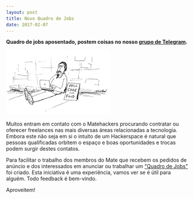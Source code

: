 ```yaml
---
layout: post
title: Novo Quadro de Jobs
date: 2017-02-07
---
```


<!-- wp:paragraph -->

**Quadro de jobs aposentado, postem coisas no nosso [grupo de Telegram](https://t.me/matehackerspoa).**

<!-- /wp:paragraph -->

![](/assets/2017/index.png)

Muitos entram em contato com o Matehackers procurando contratar ou oferecer freelances nas mais diversas áreas relacionadas a tecnologia. Embora este não seja em si o intuito de um Hackerspace é natural que pessoas qualificadas orbitem o espaço e boas oportunidades e trocas podem surgir destes contatos.

Para facilitar o trabalho dos membros do Mate que recebem os pedidos de anúncio e dos interessados em anunciar ou trabalhar um ["Quadro de Jobs"](https://blog.matehackers.org/jobs) foi criado. Esta iniciativa é uma experiência, vamos ver se é útil para alguém. Todo feedback é bem-vindo.

Aproveitem!
